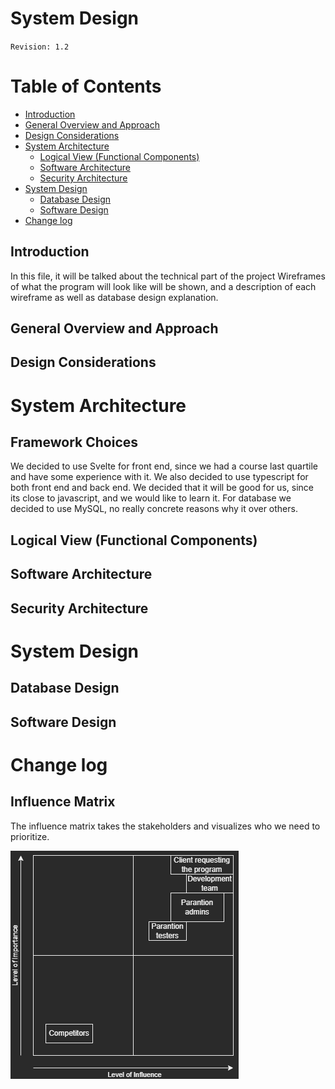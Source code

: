 # System Design
`Revision: 1.2`

# Table of Contents
- [Introduction](#introduction)
- [General Overview and Approach](#general-overview-and-approach)
- [Design Considerations](#design-considerations)
- [System Architecture](#system-architecture)
  - [Logical View (Functional Components)](#logical-view-functional-components)
  - [Software Architecture](#software-architecture)
  - [Security Architecture](#security-architecture)
- [System Design](#system-design)
  - [Database Design](#database-design)
  - [Software Design](#software-design)
- [Change log](#change-log)

## Introduction
In this file, it will be talked about the technical part of the project Wireframes of what the program will look like will be shown, and a description of each wireframe as well as database design explanation.

## General Overview and Approach


## Design Considerations


# System Architecture

## Framework Choices

We decided to use Svelte for front end, since we had a course last quartile and have some experience with it.
We also decided to use typescript for both front end and back end. We decided that it will be good for us, since its close to javascript, and we would like to learn it.
For database we decided to use MySQL, no really concrete reasons why it over others.

## Logical View (Functional Components)



## Software Architecture



## Security Architecture



# System Design
## Database Design


## Software Design



# Change log


## Influence Matrix

The influence matrix takes the stakeholders and visualizes who we need to prioritize.

![](assets/InfluenceMatrixProjectClientOnBoard.drawio.png)



